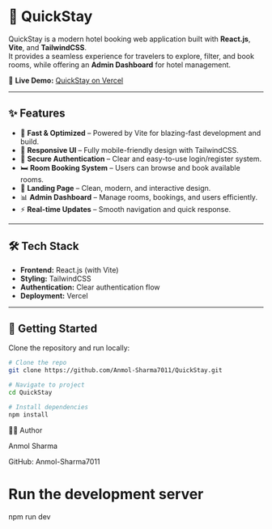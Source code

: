# 🏨 QuickStay

QuickStay is a modern hotel booking web application built with **React.js**, **Vite**, and **TailwindCSS**.  
It provides a seamless experience for travelers to explore, filter, and book rooms, while offering an **Admin Dashboard** for hotel management.

🔗 **Live Demo:** [QuickStay on Vercel](https://quick-stay-weld.vercel.app/)

---

## ✨ Features

- 🚀 **Fast & Optimized** – Powered by Vite for blazing-fast development and build.  
- 🎨 **Responsive UI** – Fully mobile-friendly design with TailwindCSS.  
- 🔑 **Secure Authentication** – Clear and easy-to-use login/register system.  
- 🛏 **Room Booking System** – Users can browse and book available rooms.  
- 📑 **Landing Page** – Clean, modern, and interactive design.  
- 📊 **Admin Dashboard** – Manage rooms, bookings, and users efficiently.  
- ⚡ **Real-time Updates** – Smooth navigation and quick response.  

---

## 🛠 Tech Stack

- **Frontend:** React.js (with Vite)  
- **Styling:** TailwindCSS  
- **Authentication:** Clear authentication flow  
- **Deployment:** Vercel  

---

## 🚀 Getting Started

Clone the repository and run locally:

```bash
# Clone the repo
git clone https://github.com/Anmol-Sharma7011/QuickStay.git

# Navigate to project
cd QuickStay

# Install dependencies
npm install

```
👨‍💻 Author

Anmol Sharma

GitHub: Anmol-Sharma7011

# Run the development server
npm run dev
